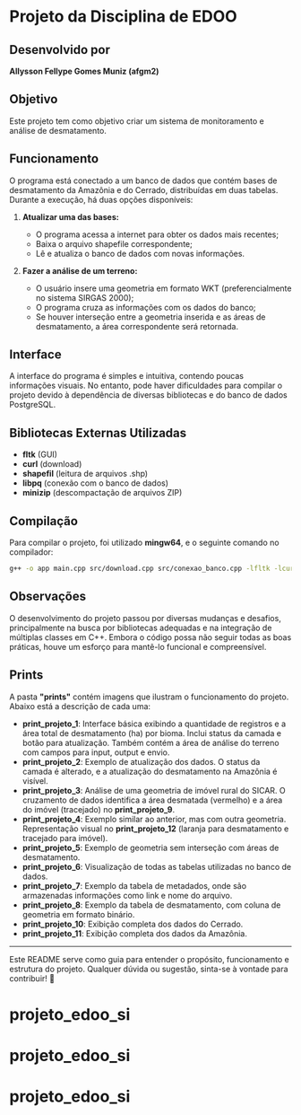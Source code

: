 # Projeto da Disciplina de EDOO

## Desenvolvido por

**Allysson Fellype Gomes Muniz (afgm2)**

## Objetivo

Este projeto tem como objetivo criar um sistema de monitoramento e análise de desmatamento.

## Funcionamento

O programa está conectado a um banco de dados que contém bases de desmatamento da Amazônia e do Cerrado, distribuídas em duas tabelas. Durante a execução, há duas opções disponíveis:

1. **Atualizar uma das bases:**

   - O programa acessa a internet para obter os dados mais recentes;
   - Baixa o arquivo shapefile correspondente;
   - Lê e atualiza o banco de dados com novas informações.

2. **Fazer a análise de um terreno:**

   - O usuário insere uma geometria em formato WKT (preferencialmente no sistema SIRGAS 2000);
   - O programa cruza as informações com os dados do banco;
   - Se houver interseção entre a geometria inserida e as áreas de desmatamento, a área correspondente será retornada.

## Interface

A interface do programa é simples e intuitiva, contendo poucas informações visuais. No entanto, pode haver dificuldades para compilar o projeto devido à dependência de diversas bibliotecas e do banco de dados PostgreSQL.

## Bibliotecas Externas Utilizadas

- **fltk** (GUI)
- **curl** (download)
- **shapefil** (leitura de arquivos .shp)
- **libpq** (conexão com o banco de dados)
- **minizip** (descompactação de arquivos ZIP)

## Compilação

Para compilar o projeto, foi utilizado **mingw64**, e o seguinte comando no compilador:

```sh
g++ -o app main.cpp src/download.cpp src/conexao_banco.cpp -lfltk -lcurl -lshp -lpq -lminizip -lz
```

## Observações

O desenvolvimento do projeto passou por diversas mudanças e desafios, principalmente na busca por bibliotecas adequadas e na integração de múltiplas classes em C++. Embora o código possa não seguir todas as boas práticas, houve um esforço para mantê-lo funcional e compreensível.

## Prints

A pasta **"prints"** contém imagens que ilustram o funcionamento do projeto. Abaixo está a descrição de cada uma:

- **print\_projeto\_1**: Interface básica exibindo a quantidade de registros e a área total de desmatamento (ha) por bioma. Inclui status da camada e botão para atualização. Também contém a área de análise do terreno com campos para input, output e envio.
- **print\_projeto\_2**: Exemplo de atualização dos dados. O status da camada é alterado, e a atualização do desmatamento na Amazônia é visível.
- **print\_projeto\_3**: Análise de uma geometria de imóvel rural do SICAR. O cruzamento de dados identifica a área desmatada (vermelho) e a área do imóvel (tracejado) no **print\_projeto\_9**.
- **print\_projeto\_4**: Exemplo similar ao anterior, mas com outra geometria. Representação visual no **print\_projeto\_12** (laranja para desmatamento e tracejado para imóvel).
- **print\_projeto\_5**: Exemplo de geometria sem interseção com áreas de desmatamento.
- **print\_projeto\_6**: Visualização de todas as tabelas utilizadas no banco de dados.
- **print\_projeto\_7**: Exemplo da tabela de metadados, onde são armazenadas informações como link e nome do arquivo.
- **print\_projeto\_8**: Exemplo da tabela de desmatamento, com coluna de geometria em formato binário.
- **print\_projeto\_10**: Exibição completa dos dados do Cerrado.
- **print\_projeto\_11**: Exibição completa dos dados da Amazônia.

---

Este README serve como guia para entender o propósito, funcionamento e estrutura do projeto. Qualquer dúvida ou sugestão, sinta-se à vontade para contribuir! 🚀

# projeto_edoo_si
# projeto_edoo_si
# projeto_edoo_si
